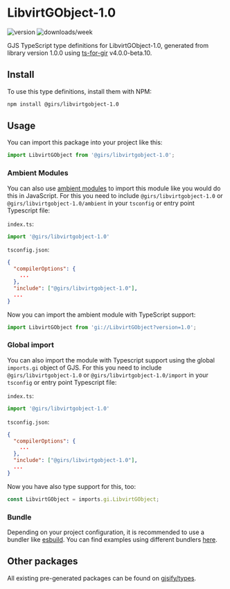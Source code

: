 
# LibvirtGObject-1.0

![version](https://img.shields.io/npm/v/@girs/libvirtgobject-1.0)
![downloads/week](https://img.shields.io/npm/dw/@girs/libvirtgobject-1.0)


GJS TypeScript type definitions for LibvirtGObject-1.0, generated from library version 1.0.0 using [ts-for-gir](https://github.com/gjsify/ts-for-gir) v4.0.0-beta.10.


## Install

To use this type definitions, install them with NPM:
```bash
npm install @girs/libvirtgobject-1.0
```

## Usage

You can import this package into your project like this:
```ts
import LibvirtGObject from '@girs/libvirtgobject-1.0';
```

### Ambient Modules

You can also use [ambient modules](https://github.com/gjsify/ts-for-gir/tree/main/packages/cli#ambient-modules) to import this module like you would do this in JavaScript.
For this you need to include `@girs/libvirtgobject-1.0` or `@girs/libvirtgobject-1.0/ambient` in your `tsconfig` or entry point Typescript file:

`index.ts`:
```ts
import '@girs/libvirtgobject-1.0'
```

`tsconfig.json`:
```json
{
  "compilerOptions": {
    ...
  },
  "include": ["@girs/libvirtgobject-1.0"],
  ...
}
```

Now you can import the ambient module with TypeScript support: 

```ts
import LibvirtGObject from 'gi://LibvirtGObject?version=1.0';
```

### Global import

You can also import the module with Typescript support using the global `imports.gi` object of GJS.
For this you need to include `@girs/libvirtgobject-1.0` or `@girs/libvirtgobject-1.0/import` in your `tsconfig` or entry point Typescript file:

`index.ts`:
```ts
import '@girs/libvirtgobject-1.0'
```

`tsconfig.json`:
```json
{
  "compilerOptions": {
    ...
  },
  "include": ["@girs/libvirtgobject-1.0"],
  ...
}
```

Now you have also type support for this, too:

```ts
const LibvirtGObject = imports.gi.LibvirtGObject;
```

### Bundle

Depending on your project configuration, it is recommended to use a bundler like [esbuild](https://esbuild.github.io/). You can find examples using different bundlers [here](https://github.com/gjsify/ts-for-gir/tree/main/examples).

## Other packages

All existing pre-generated packages can be found on [gjsify/types](https://github.com/gjsify/types).

